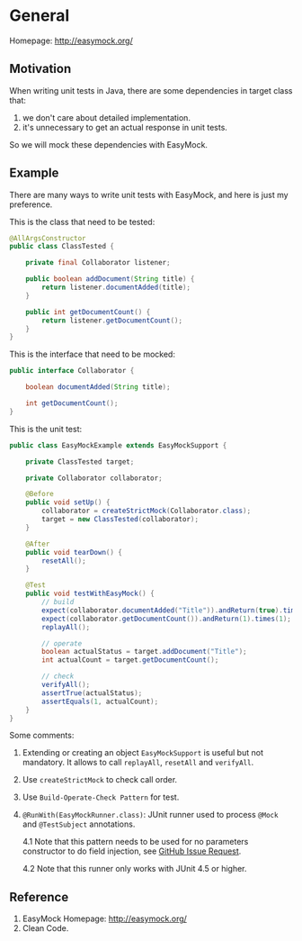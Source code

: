 # General
Homepage: http://easymock.org/

## Motivation
When writing unit tests in Java, there are some dependencies in target class that: 
1. we don't care about detailed implementation.
2. it's unnecessary to get an actual response in unit tests.

So we will mock these dependencies with EasyMock.

## Example
There are many ways to write unit tests with EasyMock, and here is just my preference.

This is the class that need to be tested:
```java
@AllArgsConstructor
public class ClassTested {

    private final Collaborator listener;

    public boolean addDocument(String title) {
        return listener.documentAdded(title);
    }

    public int getDocumentCount() {
        return listener.getDocumentCount();
    }
}
```

This is the interface that need to be mocked:
```java
public interface Collaborator {

    boolean documentAdded(String title);

    int getDocumentCount();
}
```

This is the unit test:
```java
public class EasyMockExample extends EasyMockSupport {

    private ClassTested target;

    private Collaborator collaborator;

    @Before
    public void setUp() {
        collaborator = createStrictMock(Collaborator.class);
        target = new ClassTested(collaborator);
    }

    @After
    public void tearDown() {
        resetAll();
    }

    @Test
    public void testWithEasyMock() {
        // build
        expect(collaborator.documentAdded("Title")).andReturn(true).times(1);
        expect(collaborator.getDocumentCount()).andReturn(1).times(1);
        replayAll();

        // operate
        boolean actualStatus = target.addDocument("Title");
        int actualCount = target.getDocumentCount();

        // check
        verifyAll();
        assertTrue(actualStatus);
        assertEquals(1, actualCount);
    }
}
```

Some comments:
1. Extending or creating an object `EasyMockSupport` is useful but not mandatory. It allows to call `replayAll`, `resetAll` and `verifyAll`.
2. Use `createStrictMock` to check call order.
3. Use `Build-Operate-Check Pattern` for test.
4. `@RunWith(EasyMockRunner.class)`: JUnit runner used to process `@Mock` and `@TestSubject` annotations. 

    4.1  Note that this pattern needs to be used for no parameters constructor to do field injection, see [GitHub Issue Request](https://github.com/easymock/easymock/issues/185).
    
    4.2  Note that this runner only works with JUnit 4.5 or higher.

## Reference
1. EasyMock Homepage: http://easymock.org/
2. Clean Code.

